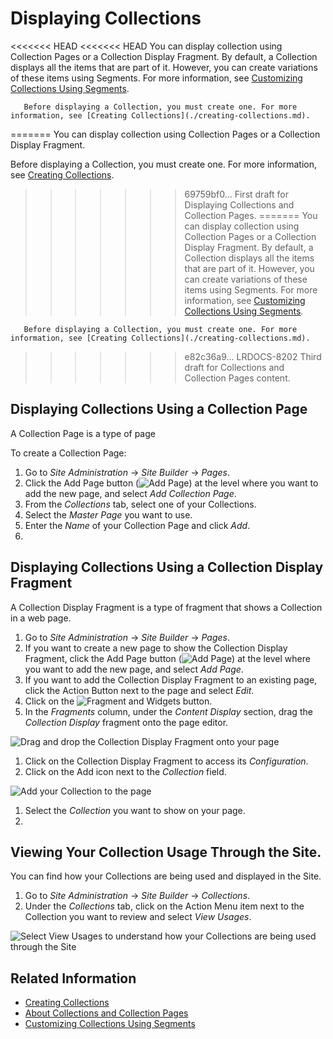 # Displaying Collections

<<<<<<< HEAD
<<<<<<< HEAD
You can display collection using Collection Pages or a Collection Display Fragment. By default, a Collection displays all the items that are part of it. However, you can create variations of these items using Segments. For more information, see [Customizing Collections Using Segments](./customizing-collections-using-segments.md).

```note::
   Before displaying a Collection, you must create one. For more information, see [Creating Collections](./creating-collections.md).
```
=======
You can display collection using Collection Pages or a Collection Display Fragment.

Before displaying a Collection, you must create one. For more information, see [Creating Collections](./creating-collections.md).
>>>>>>> 69759bf0... First draft for Displaying Collections and Collection Pages.
=======
You can display collection using Collection Pages or a Collection Display Fragment. By default, a Collection displays all the items that are part of it. However, you can create variations of these items using Segments. For more information, see [Customizing Collections Using Segments](./customizing-collections-using-segments.md).

```note::
   Before displaying a Collection, you must create one. For more information, see [Creating Collections](./creating-collections.md).
```
>>>>>>> e82c36a9... LRDOCS-8202 Third draft for Collections and Collection Pages content.

## Displaying Collections Using a Collection Page

A Collection Page is a type of page 

To create a Collection Page:

1. Go to *Site Administration* &rarr; *Site Builder* &rarr; *Pages*.
1. Click the Add Page button (![Add Page](../../../../images/icon-plus.png)) at the level where you want to add the new page, and select *Add Collection Page*.
1. From the *Collections* tab, select one of your Collections.
1. Select the *Master Page* you want to use.
1. Enter the *Name* of your Collection Page and click *Add*.
1. 

## Displaying Collections Using a Collection Display Fragment

A Collection Display Fragment is a type of fragment that shows a Collection in a web page.

1. Go to *Site Administration* &rarr; *Site Builder* &rarr; *Pages*.
1. If you want to create a new page to show the Collection Display Fragment, click the Add Page button (![Add Page](../../../../images/icon-plus.png)) at the level where you want to add the new page, and select *Add Page*.
1. If you want to add the Collection Display Fragment to an existing page, click the Action Button next to the page and select *Edit*.
1. Click on the ![Fragment and Widgets](../icon-view-type-cards.png) button.
1. In the *Fragments* column, under the *Content Display* section, drag the *Collection Display* fragment onto the page editor.

![Drag and drop the Collection Display Fragment onto your page](./displaying-collections-and-collection-pages/03.png)

1. Click on the Collection Display Fragment to access its *Configuration*.
1. Click on the Add icon next to the *Collection* field.

![Add your Collection to the page](./displaying-collections-and-collection-pages/04.png)

1. Select the *Collection* you want to show on your page.
1. 

## Viewing Your Collection Usage Through the Site.

You can find how your Collections are being used and displayed in the Site.

1. Go to *Site Administration* &rarr; *Site Builder* &rarr; *Collections*.
1. Under the *Collections* tab, click on the Action Menu item next to the Collection you want to review and select *View Usages*.

![Select View Usages to understand how your Collections are being used through the Site](./displaying-collections-and-collection-pages/05.png)

## Related Information

* [Creating Collections](./creating-collections.md)
* [About Collections and Collection Pages](./about-collections-and-collection-pages.md)
* [Customizing Collections Using Segments](./customizing-collections-using-segments.md)
